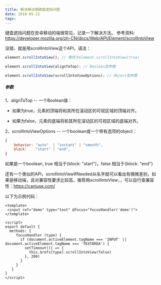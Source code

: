 ```yaml
---
title: 解决移动端键盘遮挡问题
date: 2018-05-21 
tags: 
---
```


键盘遮挡问题在安卓移动的端很常见，记录一下解决方法。
参考资料: https://developer.mozilla.org/zh-CN/docs/Web/API/Element/scrollIntoView

没错，就是用scrollIntoView这个API，语法：

```javascript
element.scrollIntoView(); // 等同于element.scrollIntoView(true) 
 
element.scrollIntoView(alignToTop); // Boolean型参数
 
element.scrollIntoView(scrollIntoViewOptions); // Object型参数
```
##### 参数
1、alignToTop -- 一个Boolean值：
- 如果为true，元素的顶端将和其所在滚动区的可视区域的顶端对齐。

- 如果为false，元素的底端将和其所在滚动区的可视区域的底端对齐。

2、scrollIntoViewOptions -- 一个boolean或一个带有选项的object：
```javascript
{
    behavior: "auto"  | "instant" | "smooth",
    block:    "start" | "end",
}
```
如果是一个boolean, true 相当于{block: "start"}，false 相当于{block: "end"}

还有一个类似的API，scrollIntoViewIfNeeded从名字就可以看出有微微差别，如果是移动端，且对兼容性要求比较高，推荐用scrollIntoView，，可以自行查兼容性：https://caniuse.com/

以下为示例代码：

```vue
<template>
 <input ref="demo" type="text" @focus="focusHandler('demo')">
</template>
 
<script>
export default {
  methods: {
     focusHandler (type) {
       if (document.activeElement.tagName === 'INPUT' || document.activeElement.tagName === 'TEXTAREA') {
         setTimeout(() => {
           this.$refs[type].scrollIntoView(false)
         }, 200)
       }
     }
   }
}
</script>
```
